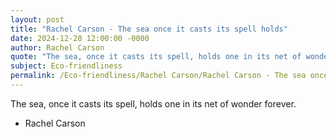 ```yaml
---
layout: post
title: "Rachel Carson - The sea once it casts its spell holds"
date: 2024-12-28 12:00:00 -0000
author: Rachel Carson
quote: "The sea, once it casts its spell, holds one in its net of wonder forever."
subject: Eco-friendliness
permalink: /Eco-friendliness/Rachel Carson/Rachel Carson - The sea once it casts its spell holds
---
```


The sea, once it casts its spell, holds one in its net of wonder forever.

- Rachel Carson
